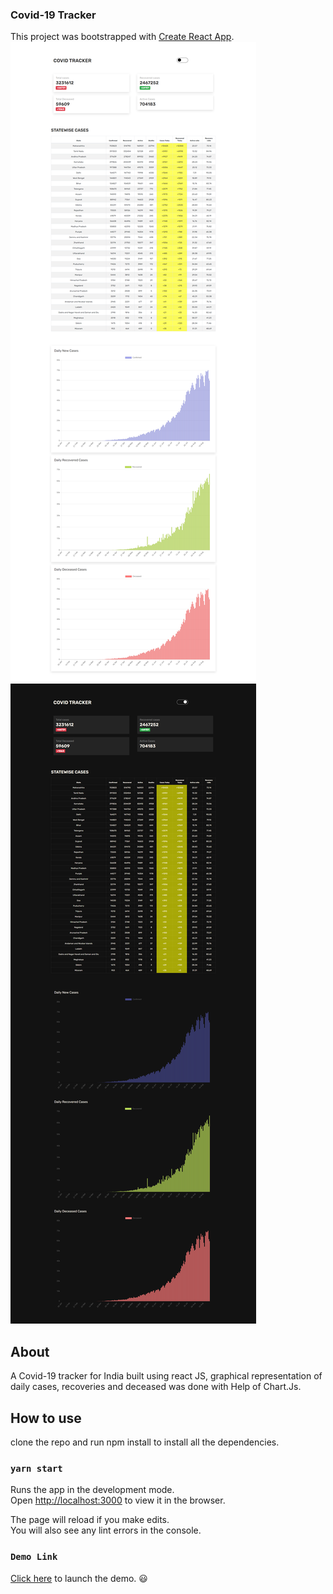 ### Covid-19 Tracker
This project was bootstrapped with [Create React App](https://github.com/facebook/create-react-app).
![Design preview](./design/design-preview.png)
![Design preview](./design/design-previewdark.png)

## About

A Covid-19 tracker for India built using react JS, graphical representation of daily cases, recoveries and deceased was done
with Help of Chart.Js.

## How to use
 clone the repo and run npm install to install all the 
dependencies.

### `yarn start`

Runs the app in the development mode.<br />
Open [http://localhost:3000](http://localhost:3000) to view it in the browser.

The page will reload if you make edits.<br />
You will also see any lint errors in the console.

### `Demo Link `

 [Click here](https://cranky-lewin-2c43ae.netlify.app/) to launch the demo. :smiley:

